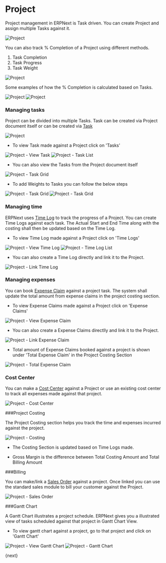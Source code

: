 <!-- add-breadcrumbs -->
# Project

Project management in ERPNext is Task driven. You can create Project and assign multiple Tasks against it.

<img class="screenshot" alt="Project" src="/docs/assets/img/project/project.png">

You can also track % Completion of a Project using different methods.

  1. Task Completion
  2. Task Progress
  3. Task Weight

<img class="screenshot" alt="Project" src="/docs/assets/img/project/project-percent-complete.png">

Some examples of how the % Completion is calculated based on Tasks.

<img class="screenshot" alt="Project" src="/docs/assets/img/project/percent-complete-calc.png">

<img class="screenshot" alt="Project" src="/docs/assets/img/project/percent-complete-formula.png">

### Managing tasks
Project can be divided into multiple Tasks.
Task can be created via Project document itself or can be created via  [Task](/docs/user/manual/en/projects/tasks.html)

<img class="screenshot" alt="Project" src="/docs/assets/img/project/project_task.png">

* To view Task made against a Project click on 'Tasks'

<img class="screenshot" alt="Project - View Task" src="/docs/assets/img/project/project_view_task.png">

<img class="screenshot" alt="Project - Task List" src="/docs/assets/img/project/project_task_list.png">

* You can also view the Tasks from the Project document itself

<img class="screenshot" alt="Project - Task Grid" src="/docs/assets/img/project/project_task_grid.png">

* To add Weights to Tasks you can follow the below steps

<img class="screenshot" alt="Project - Task Grid" src="/docs/assets/img/project/tasks.png">
<img class="screenshot" alt="Project - Task Grid" src="/docs/assets/img/project/task-weights.png">


### Managing time

ERPNext uses [Time Log](/docs/user/manual/en/projects/time-log.html) to track the progress of a Project.
You can create Time Logs against each task.
The Actual Start and End Time along with the costing shall then be updated based on the Time Log.

* To view Time Log made against a Project click on 'Time Logs'

<img class="screenshot" alt="Project - View Time Log" src="/docs/assets/img/project/project_view_time_log.png">

<img class="screenshot" alt="Project - Time Log List" src="/docs/assets/img/project/project_time_log_list.png">

* You can also create a Time Log directly and link it to the Project.

<img class="screenshot" alt="Project - Link Time Log" src="/docs/assets/img/project/project_time_log_link.png">

### Managing expenses

You can book [Expense Claim](/docs/user/manual/en/human-resources/expense-claim.html) against a project task.
The system shall update the total amount from expense claims in the project costing section.

* To view Expense Claims made against a Project click on 'Expense Claims'

<img class="screenshot" alt="Project - View Expense Claim" src="/docs/assets/img/project/project_view_expense_claim.png">

* You can also create a Expense Claims directlly and link it to the Project.

<img class="screenshot" alt="Project - Link Expense Claim" src="/docs/assets/img/project/project_expense_claim_link.png">

* Total amount of Expense Claims booked against a project is shown under 'Total Expense Claim' in the Project Costing Section

<img class="screenshot" alt="Project - Total Expense Claim" src="/docs/assets/img/project/project_total_expense_claim.png">

### Cost Center

You can make a [Cost Center](/docs/user/manual/en/accounts/setup/cost-center.html) against a Project or use an existing cost center to track all expenses made against that project.

<img class="screenshot" alt="Project - Cost Center" src="/docs/assets/img/project/project_cost_center.png">

###Project Costing

The Project Costing section helps you track the time and expenses incurred against the project.

<img class="screenshot" alt="Project - Costing" src="/docs/assets/img/project/project_costing.png">

* The Costing Section is updated based on Time Logs made.

* Gross Margin is the difference between Total Costing Amount and Total Billing Amount

###Billing

You can make/link a [Sales Order](/docs/user/manual/en/selling/sales-order.html) against a project. Once linked you can use the standard sales module to bill your customer against the Project.

<img class="screenshot" alt="Project - Sales Order" src="/docs/assets/img/project/project_sales_order.png">

###Gantt Chart

A Gantt Chart illustrates a project schedule.
ERPNext gives you a illustrated view of tasks scheduled against that project in Gantt Chart View.

* To view gantt chart against a project, go to that project and click on 'Gantt Chart'

<img class="screenshot" alt="Project - View Gantt Chart" src="/docs/assets/img/project/project_view_gantt_chart.png">

<img class="screenshot" alt="Project - Gantt Chart" src="/docs/assets/img/project/project_gantt_chart.png">

{next}
